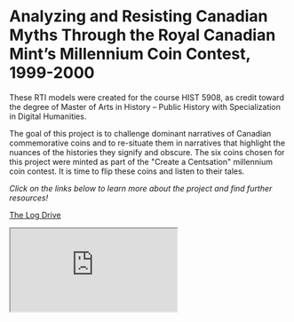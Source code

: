 # Analyzing and Resisting Canadian Myths Through the Royal Canadian Mint’s Millennium Coin Contest, 1999-2000

These RTI models were created for the course HIST 5908, as credit toward the degree of Master of Arts in History – Public History with Specialization in Digital Humanities.

The goal of this project is to challenge dominant narratives of Canadian commemorative coins and to re-situate them in narratives that highlight the nuances of the histories they signify and obscure. The six coins chosen for this project were minted as part of the "Create a Centsation" millennium coin contest. It is time to flip these coins and listen to their tales.

*Click on the links below to learn more about the project and find further resources!*
 
[The Log Drive](https://mslafrenie.github.io/March-99-Coin/viewer.html)

<iframe src="https://mslafrenie.github.io/March-99-Coin/viewer.html">

[Our Northern Heritage](https://mslafrenie.github.io/April-99-Coin/viewer.html)

[The Voyageurs](https://mslafrenie.github.io/May-99-Coin/viewer.html)

[Family](https://mslafrenie.github.io/Family-2000-Coin/viewer.html)

[Creativity](https://mslafrenie.github.io/Creativity-2000-Coin/viewer.html)

[Community](https://mslafrenie.github.io/Community-2000-Coin/viewer.html)

[Citations](citations.md)

[Download Paradata](paradata.md) 
